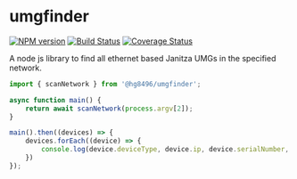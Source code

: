 # umgfinder
[![NPM version](https://img.shields.io/npm/v/@hg8496/umgfinder.svg)](https://www.npmjs.com/package/@hg8496/umgfinder)
[![Build Status](https://travis-ci.org/hg8496/umgfinder.svg?branch=master)](https://travis-ci.org/hg8496/umgfinder)
[![Coverage Status](https://coveralls.io/repos/github/hg8496/umgfinder/badge.svg?branch=master)](https://coveralls.io/github/hg8496/umgfinder?branch=master)

A node js library to find all ethernet based Janitza UMGs in the specified network.

```typescript
import { scanNetwork } from '@hg8496/umgfinder';

async function main() {
    return await scanNetwork(process.argv[2]);
}

main().then((devices) => {
    devices.forEach((device) => {
        console.log(device.deviceType, device.ip, device.serialNumber, device.firmwareVersion)
    })
});
```
